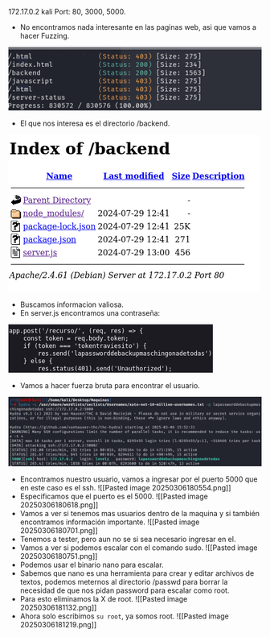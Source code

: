 172.17.0.2
kali
Port: 80, 3000, 5000.
- No encontramos nada interesante en las paginas web, asi que vamos a hacer Fuzzing.

![](../Imagenes/Pasted%20image%2020250306174746.png)

- El que nos interesa es el directorio /backend.

![](../Imagenes/Pasted%20image%2020250306174816.png)

- Buscamos informacion valiosa.
- En server.js encontramos una contraseña:

![](../Imagenes/Pasted%20image%2020250306174859.png)

- Vamos a hacer fuerza bruta para encontrar el usuario.

![](../Imagenes/Pasted%20image%2020250306180452.png)
- Encontramos nuestro usuario, vamos a ingresar por el puerto 5000 que en este caso es el ssh.
![[Pasted image 20250306180554.png]]
- Especificamos que el puerto es el 5000.
![[Pasted image 20250306180618.png]]
- Vamos a ver si tenemos mas usuarios dentro de la maquina y si también encontramos información importante.
![[Pasted image 20250306180701.png]]
- Tenemos a tester, pero aun no se si sea necesario ingresar en el.
- Vamos a ver si podemos escalar con el comando sudo.
![[Pasted image 20250306180751.png]]
- Podemos usar el binario nano para escalar.
- Sabemos que nano es una herramienta para crear y editar archivos de textos, podemos meternos al directorio /passwd para borrar la necesidad de que nos pidan password para escalar como root.
- Para esto eliminamos la X de root.
![[Pasted image 20250306181132.png]]
- Ahora solo escribimos `su root`, ya somos root.
![[Pasted image 20250306181219.png]]
